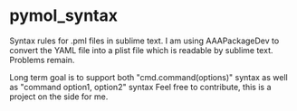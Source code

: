 pymol_syntax
============

Syntax rules for .pml files in sublime text.
I am using AAAPackageDev to convert the YAML file into a plist file which is readable by sublime text. Problems remain.

Long term goal is to support both "cmd.command(options)" syntax as well as "command option1, option2" syntax
Feel free to contribute, this is a project on the side for me.
